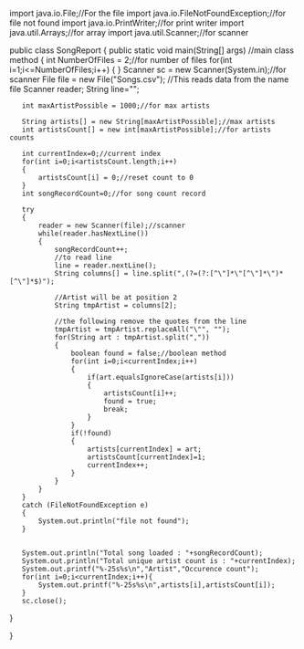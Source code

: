 import java.io.File;//For the file
import java.io.FileNotFoundException;//for file not found
import java.io.PrintWriter;//for print writer
import java.util.Arrays;//for array
import java.util.Scanner;//for scanner

public class SongReport 
{
   public static void main(String[] args) //main class method
      {
       int NumberOfFiles = 2;//for number of files
       for(int i=1;i<=NumberOfFiles;i++)
         {
      }
       Scanner sc = new Scanner(System.in);//for scanner
       File file = new File("Songs.csv"); //This reads data from the name file
       Scanner reader;
       String line="";

       int maxArtistPossible = 1000;//for max artists

       String artists[] = new String[maxArtistPossible];//max artists
       int artistsCount[] = new int[maxArtistPossible];//for artists counts

       int currentIndex=0;//current index
       for(int i=0;i<artistsCount.length;i++)
       {
           artistsCount[i] = 0;//reset count to 0
       }
       int songRecordCount=0;//for song count record

       try 
       {
           reader = new Scanner(file);//scanner
           while(reader.hasNextLine())
           {
               songRecordCount++;
               //to read line
               line = reader.nextLine();
               String columns[] = line.split(",(?=(?:[^\"]*\"[^\"]*\")*[^\"]*$)");

               //Artist will be at position 2
               String tmpArtist = columns[2];

               //the following remove the quotes from the line
               tmpArtist = tmpArtist.replaceAll("\"", "");
               for(String art : tmpArtist.split(","))
               {
                   boolean found = false;//boolean method
                   for(int i=0;i<currentIndex;i++)
                   {
                       if(art.equalsIgnoreCase(artists[i]))
                       {
                           artistsCount[i]++;
                           found = true;
                           break;
                       }
                   }
                   if(!found)
                   {
                       artists[currentIndex] = art;
                       artistsCount[currentIndex]=1;
                       currentIndex++;
                   }
               }
           }
       } 
       catch (FileNotFoundException e) 
       {
           System.out.println("file not found");
       }

      
       System.out.println("Total song loaded : "+songRecordCount);
       System.out.println("Total unique artist count is : "+currentIndex);
       System.out.printf("%-25s%s\n","Artist","Occurence count");
       for(int i=0;i<currentIndex;i++){
           System.out.printf("%-25s%s\n",artists[i],artistsCount[i]);
       }
       sc.close();
   }


}
